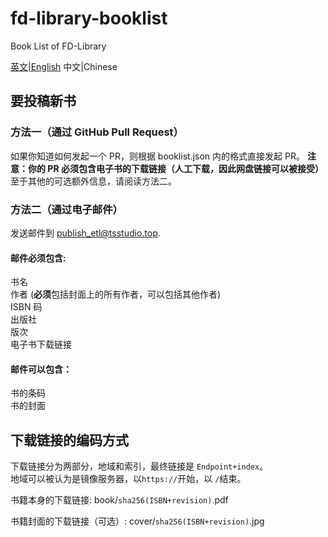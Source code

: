 # fd-library-booklist

Book List of FD-Library

[英文|English](README.md) 中文|Chinese

## 要投稿新书

### 方法一（通过 GitHub Pull Request）

如果你知道如何发起一个 PR，则根据 booklist.json 内的格式直接发起 PR。
**注意：你的 PR 必须包含电子书的下载链接（人工下载，因此网盘链接可以被接受）**
至于其他的可选额外信息，请阅读方法二。

### 方法二（通过电子邮件）

发送邮件到 publish_etl@tsstudio.top.

#### 邮件**必须**包含:

书名  
作者 (**必须**包括封面上的所有作者，可以包括其他作者)  
ISBN 码  
出版社  
版次  
电子书下载链接

#### 邮件**可以**包含：

书的条码  
书的封面

## 下载链接的编码方式

下载链接分为两部分，地域和索引，最终链接是 `Endpoint+index`。  
地域可以被认为是镜像服务器，以`https://`开始，以 `/`结束。

书籍本身的下载链接: book/`sha256(ISBN+revision)`.pdf

书籍封面的下载链接（可选）: cover/`sha256(ISBN+revision)`.jpg
